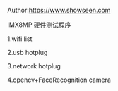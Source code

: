 Author:https://www.showseen.com

IMX8MP 硬件测试程序

1.wifi list

2.usb hotplug

3.network hotplug

4.opencv+FaceRecognition camera

